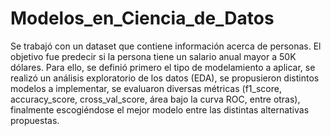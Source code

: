 # Modelos_en_Ciencia_de_Datos

Se trabajó con un dataset que contiene información acerca de personas. El objetivo fue predecir si la persona tiene un salario anual mayor a 50K dólares. Para ello, se definió primero el tipo de modelamiento a aplicar, se realizó un análisis exploratorio de los datos (EDA), se propusieron distintos modelos a implementar, se evaluaron diversas métricas (f1_score, accuracy_score, cross_val_score, área bajo la curva ROC, entre otras), finalmente  escogiéndose el mejor modelo entre las distintas alternativas propuestas.
